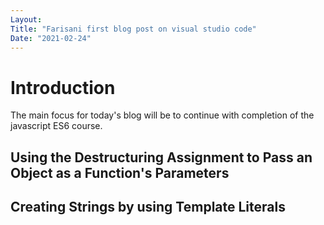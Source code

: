 ```yaml
---
Layout:
Title: "Farisani first blog post on visual studio code"
Date: "2021-02-24"
---
```


# Introduction
The main focus for today's blog will be to continue with completion of the javascript ES6 course.

## Using the Destructuring Assignment to Pass an Object as a Function's Parameters


## Creating Strings by using Template Literals
